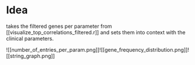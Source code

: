# Idea
takes the filtered genes per parameter from [[visualize_top_correlations_filtered.r]] and sets them into context with the clinical parameters.

![[number_of_entries_per_param.png]]![[gene_frequency_distribution.png]]![[string_graph.png]]